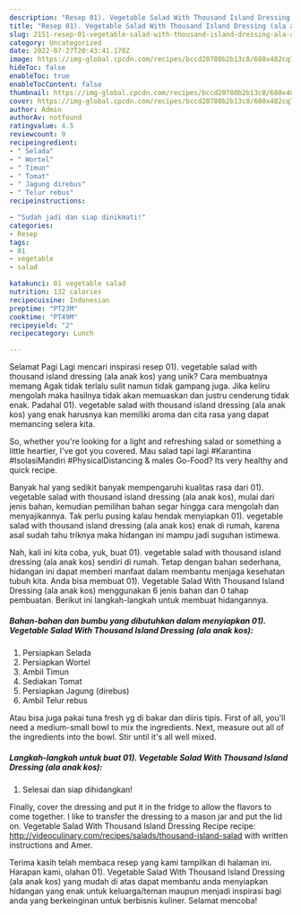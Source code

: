 ```yaml
---
description: "Resep 01). Vegetable Salad With Thousand Island Dressing (ala anak kos) yang Enak, Lezat"
title: "Resep 01). Vegetable Salad With Thousand Island Dressing (ala anak kos) yang Enak, Lezat"
slug: 2151-resep-01-vegetable-salad-with-thousand-island-dressing-ala-anak-kos-yang-enak-lezat
category: Uncategorized
date: 2022-07-27T20:43:41.170Z
image: https://img-global.cpcdn.com/recipes/bccd20780b2b13c8/680x482cq70/01-vegetable-salad-with-thousand-island-dressing-ala-anak-kos-foto-resep-utama.jpg
hideToc: false
enableToc: true
enableTocContent: false
thumbnail: https://img-global.cpcdn.com/recipes/bccd20780b2b13c8/680x482cq70/01-vegetable-salad-with-thousand-island-dressing-ala-anak-kos-foto-resep-utama.jpg
cover: https://img-global.cpcdn.com/recipes/bccd20780b2b13c8/680x482cq70/01-vegetable-salad-with-thousand-island-dressing-ala-anak-kos-foto-resep-utama.jpg
author: Admin
authorAv: notfound
ratingvalue: 4.5
reviewcount: 9
recipeingredient:
- " Selada"
- " Wortel"
- " Timun"
- " Tomat"
- " Jagung direbus"
- " Telur rebus"
recipeinstructions:

- "Sudah jadi dan siap dinikmati!"
categories:
- Resep
tags:
- 01
- vegetable
- salad

katakunci: 01 vegetable salad 
nutrition: 132 calories
recipecuisine: Indonesian
preptime: "PT23M"
cooktime: "PT49M"
recipeyield: "2"
recipecategory: Lunch

---
```



Selamat Pagi Lagi mencari inspirasi resep 01). vegetable salad with thousand island dressing (ala anak kos) yang unik? Cara membuatnya memang Agak tidak terlalu sulit namun tidak gampang juga. Jika keliru mengolah maka hasilnya tidak akan memuaskan dan justru cenderung tidak enak. Padahal 01). vegetable salad with thousand island dressing (ala anak kos) yang enak harusnya kan memiliki aroma dan cita rasa yang dapat memancing selera kita.


So, whether you&#39;re looking for a light and refreshing salad or something a little heartier, I&#39;ve got you covered. Mau salad tapi lagi #Karantina #IsolasiMandiri #PhysicalDistancing &amp; males Go-Food? Its very healthy and quick recipe.

Banyak hal yang sedikit banyak mempengaruhi kualitas rasa dari 01). vegetable salad with thousand island dressing (ala anak kos), mulai dari jenis bahan, kemudian pemilihan bahan segar hingga cara mengolah dan menyajikannya. Tak perlu pusing kalau hendak menyiapkan 01). vegetable salad with thousand island dressing (ala anak kos) enak di rumah, karena asal sudah tahu triknya maka hidangan ini mampu jadi suguhan istimewa.


Nah, kali ini kita coba, yuk, buat 01). vegetable salad with thousand island dressing (ala anak kos) sendiri di rumah. Tetap dengan bahan sederhana, hidangan ini dapat memberi manfaat dalam membantu menjaga kesehatan tubuh kita. Anda bisa membuat 01). Vegetable Salad With Thousand Island Dressing (ala anak kos) menggunakan 6 jenis bahan dan 0 tahap pembuatan. Berikut ini langkah-langkah untuk membuat hidangannya.

<!--inarticleads1-->

##### Bahan-bahan dan bumbu yang dibutuhkan dalam menyiapkan 01). Vegetable Salad With Thousand Island Dressing (ala anak kos):

1. Persiapkan  Selada
1. Persiapkan  Wortel
1. Ambil  Timun
1. Sediakan  Tomat
1. Persiapkan  Jagung (direbus)
1. Ambil  Telur rebus


Atau bisa juga pakai tuna fresh yg di bakar dan diiris tipis. First of all, you&#39;ll need a medium-small bowl to mix the ingredients. Next, measure out all of the ingredients into the bowl. Stir until it&#39;s all well mixed. 

<!--inarticleads2-->

##### Langkah-langkah untuk buat 01). Vegetable Salad With Thousand Island Dressing (ala anak kos):


1. Selesai dan siap dihidangkan!

Finally, cover the dressing and put it in the fridge to allow the flavors to come together. I like to transfer the dressing to a mason jar and put the lid on. Vegetable Salad With Thousand Island Dressing Recipe recipe: http://videoculinary.com/recipes/salads/thousand-island-salad with written instructions and Amer. 

Terima kasih telah membaca resep yang kami tampilkan di halaman ini. Harapan kami, olahan 01). Vegetable Salad With Thousand Island Dressing (ala anak kos) yang mudah di atas dapat membantu anda menyiapkan hidangan yang enak untuk keluarga/teman maupun menjadi inspirasi bagi anda yang berkeinginan untuk berbisnis kuliner. Selamat mencoba!
